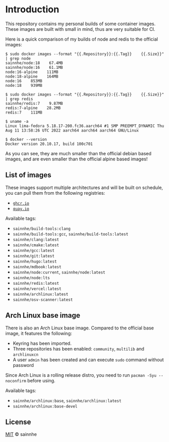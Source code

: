 # Introduction

This repository contains my personal builds of some container images. These images are built with small in mind, thus are very suitable for CI.

Here is a quick comparison of my builds of node and redis to the official images:

```shell
$ sudo docker images --format "{{.Repository}}:{{.Tag}}    {{.Size}}" | grep node
sainnhe/node:18    67.4MB
sainnhe/node:16    61.1MB
node:16-alpine    111MB
node:18-alpine    164MB
node:16    853MB
node:18    939MB

$ sudo docker images --format "{{.Repository}}:{{.Tag}}    {{.Size}}" | grep redis
sainnhe/redis:7    9.87MB
redis:7-alpine    28.2MB
redis:7    111MB

$ uname -a
Linux lima-fedora 5.18.17-200.fc36.aarch64 #1 SMP PREEMPT_DYNAMIC Thu Aug 11 13:58:26 UTC 2022 aarch64 aarch64 aarch64 GNU/Linux

$ docker --version
Docker version 20.10.17, build 100c701
```

As you can see, they are much smaller than the official debian based images, and are even smaller than the official alpine based images!

## List of images

These images support multiple architectures and will be built on schedule, you can pull them from the following registries:

- [`ghcr.io`](https://github.com/sainnhe?tab=packages&repo_name=container-images)
- [`quay.io`](https://quay.io/user/sainnhe)

Available tags:

- `sainnhe/build-tools:clang`
- `sainnhe/build-tools:gcc`, `sainnhe/build-tools:latest`
- `sainnhe/clang:latest`
- `sainnhe/cmake:latest`
- `sainnhe/gcc:latest`
- `sainnhe/git:latest`
- `sainnhe/hugo:latest`
- `sainnhe/mdbook:latest`
- `sainnhe/node:current`, `sainnhe/node:latest`
- `sainnhe/node:lts`
- `sainnhe/redis:latest`
- `sainnhe/vercel:latest`
- `sainnhe/archlinux:latest`
- `sainnhe/osv-scanner:latest`

## Arch Linux base image

There is also an Arch Linux base image. Compared to the official base image, it features the following:

- Keyring has been imported.
- Three repositories has been enabled: `community`, `multilib` and `archlinuxcn`
- A user `admin` has been created and can execute `sudo` command without password

Since Arch Linux is a rolling release distro, you need to run `pacman -Syu --noconfirm` before using.

Available tags:

- `sainnhe/archlinux:base`, `sainnhe/archlinux:latest`
- `sainnhe/archlinux:base-devel`

## License

[MIT](./LICENSE) © sainnhe
